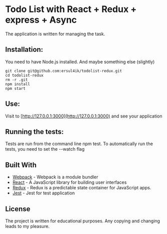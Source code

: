 # Todo List with React + Redux + express + Async
The application is written for managing the task.

## Installation:
You need to have Node.js installed. And maybe something else (slightly) 
```
git clone git@github.com:ersul4ik/todolist-redux.git
cd todolist-redux
rm -r .git
npm install
npm start
```
## Use:
Visit to  [http://127.0.0.1:3000](http://127.0.0.1:3000) and see your application

## Running the tests:
Tests are run from the command line npm test. To automatically run the tests, you need to set the --watch flag

## Built With
* [Webpack](https://webpack.js.org/concepts/) - Webpack is a module bundler
* [React](https://reactjs.org/docs/hello-world.html) - A JavaScript library for building user interfaces
* [Redux](https://redux.js.org/basics) - Redux is a predictable state container for JavaScript apps.
* [Jest](https://facebook.github.io/jest/docs/ru/getting-started.html) - Jest for test application

## License
The project is written for educational purposes. Any copying and changing leads to my pleasure.

